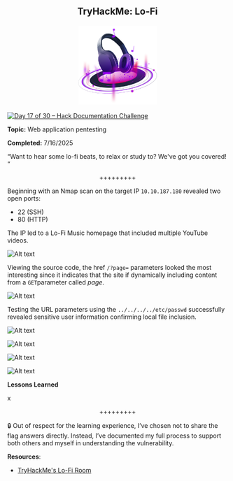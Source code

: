 **<p align="center">TryHackMe: Lo-Fi</p>**
---

<p align="center">
  <img src="https://github.com/chaiexe/TryHackMe-Write-ups/blob/main/Lo-Fi/Images/THM%20Lofi%20Icon.png" alt="image alt" width="180" />
</p>

[![Day 17 of 30 – Hack Documentation Challenge](https://img.shields.io/badge/Day%2017%20of%2030-Hack%20Documentation%20Challenge-crimson?style=for-the-badge&logo=tryhackme)](https://tryhackme.com)

**Topic:** Web application pentesting 

**Completed:** 7/16/2025

“Want to hear some lo-fi beats, to relax or study to? We've got you covered! “

<p align="center">+++++++++</p>

Beginning with an Nmap scan on the target IP `10.10.187.180` revealed two open ports:

- 22 (SSH)
- 80 (HTTP)

The IP led to a Lo-Fi Music homepage that included multiple YouTube videos.

![Alt text](1)

Viewing the source code, the href `/?page=` parameters looked the most interesting since it indicates that the site if dynamically including content from a `GET`parameter called *page*.

![Alt text](2)

Testing the URL parameters using the `../../../../etc/passwd` successfully revealed sensitive user information confirming local file inclusion.

![Alt text](3)

![Alt text](4)

![Alt text](5)

![Alt text](6)


**Lessons Learned**

x

<p align="center">+++++++++</p>

🔒 Out of respect for the learning experience, I’ve chosen not to share the flag answers directly. Instead, I’ve documented my full process to support both others and myself in understanding the vulnerability.

**Resources**:
- [TryHackMe's Lo-Fi Room](https://tryhackme.com/room/lofi)
